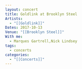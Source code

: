 ```yaml
---
layout: concert
title: Goldlink at Brooklyn Steel
Artists:
  - "[[Goldlink]]"
Dates: 2017-10-13
Venue: "[[Brooklyn Steel]]"
With me:
  - Marques Gartrell,Nick Lindsey
tags:
  - concerts
categories:
  - "[[Concerts]]"
---
```

